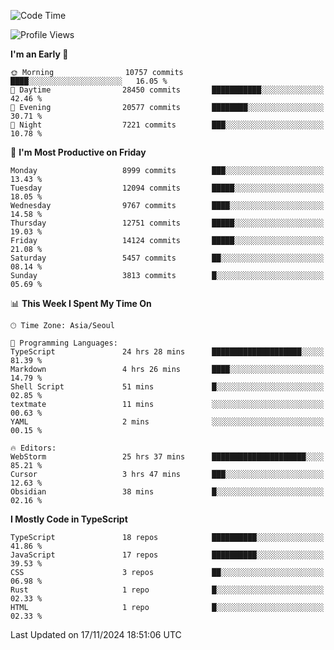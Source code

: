 <!--START_SECTION:waka-->
![Code Time](http://img.shields.io/badge/Code%20Time-6%2C909%20hrs%2049%20mins-blue)

![Profile Views](http://img.shields.io/badge/Profile%20Views-0-blue)

**I'm an Early 🐤** 

```text
🌞 Morning                10757 commits       ████░░░░░░░░░░░░░░░░░░░░░   16.05 % 
🌆 Daytime                28450 commits       ███████████░░░░░░░░░░░░░░   42.46 % 
🌃 Evening                20577 commits       ████████░░░░░░░░░░░░░░░░░   30.71 % 
🌙 Night                  7221 commits        ███░░░░░░░░░░░░░░░░░░░░░░   10.78 % 
```
📅 **I'm Most Productive on Friday** 

```text
Monday                   8999 commits        ███░░░░░░░░░░░░░░░░░░░░░░   13.43 % 
Tuesday                  12094 commits       █████░░░░░░░░░░░░░░░░░░░░   18.05 % 
Wednesday                9767 commits        ████░░░░░░░░░░░░░░░░░░░░░   14.58 % 
Thursday                 12751 commits       █████░░░░░░░░░░░░░░░░░░░░   19.03 % 
Friday                   14124 commits       █████░░░░░░░░░░░░░░░░░░░░   21.08 % 
Saturday                 5457 commits        ██░░░░░░░░░░░░░░░░░░░░░░░   08.14 % 
Sunday                   3813 commits        █░░░░░░░░░░░░░░░░░░░░░░░░   05.69 % 
```


📊 **This Week I Spent My Time On** 

```text
🕑︎ Time Zone: Asia/Seoul

💬 Programming Languages: 
TypeScript               24 hrs 28 mins      ████████████████████░░░░░   81.39 % 
Markdown                 4 hrs 26 mins       ████░░░░░░░░░░░░░░░░░░░░░   14.79 % 
Shell Script             51 mins             █░░░░░░░░░░░░░░░░░░░░░░░░   02.85 % 
textmate                 11 mins             ░░░░░░░░░░░░░░░░░░░░░░░░░   00.63 % 
YAML                     2 mins              ░░░░░░░░░░░░░░░░░░░░░░░░░   00.15 % 

🔥 Editors: 
WebStorm                 25 hrs 37 mins      █████████████████████░░░░   85.21 % 
Cursor                   3 hrs 47 mins       ███░░░░░░░░░░░░░░░░░░░░░░   12.63 % 
Obsidian                 38 mins             █░░░░░░░░░░░░░░░░░░░░░░░░   02.16 % 
```

**I Mostly Code in TypeScript** 

```text
TypeScript               18 repos            ██████████░░░░░░░░░░░░░░░   41.86 % 
JavaScript               17 repos            ██████████░░░░░░░░░░░░░░░   39.53 % 
CSS                      3 repos             ██░░░░░░░░░░░░░░░░░░░░░░░   06.98 % 
Rust                     1 repo              █░░░░░░░░░░░░░░░░░░░░░░░░   02.33 % 
HTML                     1 repo              █░░░░░░░░░░░░░░░░░░░░░░░░   02.33 % 
```




 Last Updated on 17/11/2024 18:51:06 UTC
<!--END_SECTION:waka-->
